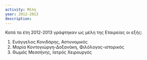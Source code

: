 ```yaml
---
activity: Μέλη
year: 2012-2013
description: 
---
```


Κατά τα έτη 2012-2013 γράφτηκαν ως μέλη της Εταιρείας οι εξής:

1. Ευάγγελος Κονιδάρης, Αστυνομικός 
2. Μαρία Κοντογιώργη-Δοξανάκη, Φιλόλογος-ιστορικός 
3. Θωμάς Μεσσήνης, Ιατρός Χειρουργός 

